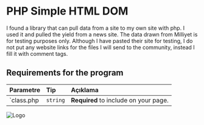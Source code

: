 
# PHP Simple HTML DOM

I found a library that can pull data from a site to my own site with php. I used it and pulled the yield from a news site. The data drawn from Milliyet is for testing purposes only.  Although I have pasted their site for testing, I do not put any website links for the files I will send to the community, instead I fill it with  comment tags.
## Requirements for the program 


| Parametre | Tip     | Açıklama                |
| :-------- | :------- | :------------------------- |
| `class.php | `string` | **Required** to include on your page. |

![Logo](https://i.hizliresim.com/k7ebs59.png)
